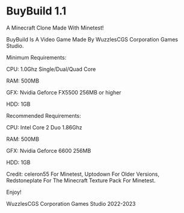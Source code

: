 # BuyBuild 1.1
A Minecraft Clone Made With Minetest!

BuyBuild Is A Video Game Made By WuzzlesCGS Corporation Games Studio.

Minimum Requirements:

CPU: 1.0Ghz Single/Dual/Quad Core

RAM: 500MB

GFX: Nvidia Geforce FX5500 256MB or higher

HDD: 1GB

Recommended Requirements:

CPU: Intel Core 2 Duo 1.86Ghz

RAM: 500MB

GFX: Nvidia Geforce 6600 256MB

HDD: 1GB 

Credit: celeron55 For Minetest, Uptodown For Older Versions, Redstoneplate For The Minecraft Texture Pack For Minetest.

Enjoy!

WuzzlesCGS Corporation Games Studio 2022-2023
